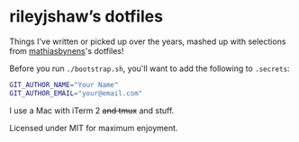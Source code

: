 # rileyjshaw’s dotfiles

Things I've written or picked up over the years, mashed up with selections from [mathiasbynens](https://github.com/mathiasbynens/dotfiles.git)'s dotfiles!

Before you run `./bootstrap.sh`, you'll want to add the following to `.secrets`:

```bash
GIT_AUTHOR_NAME="Your Name"
GIT_AUTHOR_EMAIL="your@email.com"
```

I use a Mac with iTerm 2 ~~and tmux~~ and stuff.

Licensed under MIT for maximum enjoyment.
